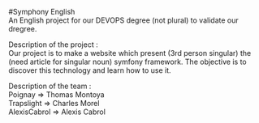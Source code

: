 #Symphony English  
An English project for our DEVOPS degree (not plural) to validate our dregree.  

Description of the project :  
Our project is to make a website which present (3rd person singular) the (need article for singular noun) symfony framework. The objective  is to discover this technology and learn how to use it.

Description of the team :  
Poignay => Thomas Montoya  
Trapslight => Charles Morel  
AlexisCabrol => Alexis Cabrol
